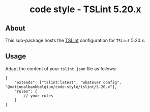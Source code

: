 <h1 align="center">
   code style - TSLint 5.20.x
</h1>

## About

This sub-package hosts the [TSLint](https://palantir.github.io/tslint/) configuration for `TSLint` 5.20.x.

## Usage

Adapt the content of your `tslint.json` file as follows:

```text
{
	"extends": ["tslint:latest", "whatever config", "@nationalbankbelgium/code-style/tslint/5.20.x"],
	"rules": {
		// your rules
	}
}
```
